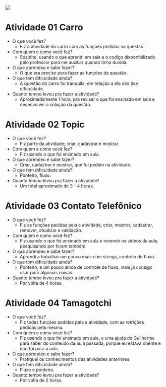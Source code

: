 ![](Elienai.png)

# Atividade 01 Carro
- O que você fez?
    - Fiz a atividade do carro com as funções pedidas na questão.
- Com quem e como você fez?
    - Sozinho, usando o que aprendi em sala e o codigo disponibilizado pelo professor para me auxiliar quando tinha duvida.
- O que aprendeu e sabe fazer?
    - O que era preciso para fazer as funções da questão.
- O que tem dificuldade ainda?
    - A questão do carro foi tranquila, em relação a ela não tive dificuldade.
- Quanto tempo levou pra fazer a atividade?
    - Aproximadamente 1 hora, pra revisar o que foi ensinado em sala e desenvolver a solução da questão.
# Atividade 02 Topic
- O que você fez?
    - Fiz parte da atividade; criar, cadastrar e mostrar.
- Com quem e como você fez?
    - Fiz usando o que foi ensinado em aula.
- O que aprendeu e sabe fazer?
    - Criar, cadastrar e mostrar, que foi pedido na atividade.
- O que tem dificuldade ainda?
    - Ponteiro, fluxo.
- Quanto tempo levou pra fazer a atividade?
    - Um total aproximado de 3 - 4 horas.
# Atividade 03 Contato Telefônico
- O que você fez?
    - Fiz as funções pedidas pela a atividade, criar, mostrar, cadastrar, remover, atualizar e validação.
- Com quem e como você fez?
    - Fiz usando o que foi ensinado em aula e revendo os videos da aula, pesquisando por foram também.
- O que aprendeu e sabe fazer?
    - Aprendi a trabalhar um pouco mais com strings, controle de fluxo.
- O que tem dificuldade ainda?
    - Ponteiro, e um pouco ainda de controle de fluxo, mais já consigo usar para algumas coisas.
- Quanto tempo levou pra fazer a atividade?
    - Por volta de 4 horas.
# Atividade 04 Tamagotchi
- O que você fez?
    - Fiz todas funções pedidas pela a atividade, com as retrições pedidas pela mesma.
- Com quem e como você fez?
    - Fiz usando o que foi ensinado em aula, e uma ajuda do Guilherme para saber do conteúdo da aula passada, porque eu estava doente e não fui para a aula.
- O que aprendeu e sabe fazer?
    - Pratiquei os conhecimentos das atividades anteriores.
- O que tem dificuldade ainda?
    - Fluxo e ponteiro.
- Quanto tempo levou pra fazer a atividade?
    - Por volta de 2 horas.
